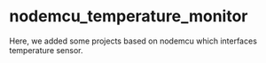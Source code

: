 # nodemcu_temperature_monitor

Here, we added some projects based on nodemcu which interfaces temperature sensor.
  
